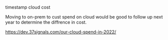 timestamp cloud cost

Moving to on-prem to cust spend on cloud
    would be good to follow up next year to determine the diffrence in cost.

https://dev.37signals.com/our-cloud-spend-in-2022/

